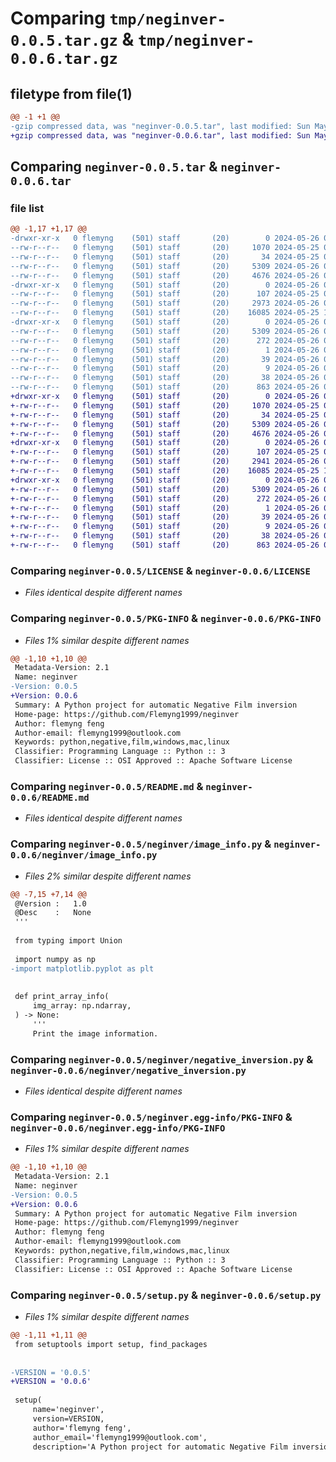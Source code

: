 # Comparing `tmp/neginver-0.0.5.tar.gz` & `tmp/neginver-0.0.6.tar.gz`

## filetype from file(1)

```diff
@@ -1 +1 @@
-gzip compressed data, was "neginver-0.0.5.tar", last modified: Sun May 26 05:41:09 2024, max compression
+gzip compressed data, was "neginver-0.0.6.tar", last modified: Sun May 26 05:46:54 2024, max compression
```

## Comparing `neginver-0.0.5.tar` & `neginver-0.0.6.tar`

### file list

```diff
@@ -1,17 +1,17 @@
-drwxr-xr-x   0 flemyng    (501) staff       (20)        0 2024-05-26 05:41:09.282462 neginver-0.0.5/
--rw-r--r--   0 flemyng    (501) staff       (20)     1070 2024-05-25 07:37:37.000000 neginver-0.0.5/LICENSE
--rw-r--r--   0 flemyng    (501) staff       (20)       34 2024-05-25 07:40:46.000000 neginver-0.0.5/MANIFEST.in
--rw-r--r--   0 flemyng    (501) staff       (20)     5309 2024-05-26 05:41:09.282216 neginver-0.0.5/PKG-INFO
--rw-r--r--   0 flemyng    (501) staff       (20)     4676 2024-05-26 04:54:43.000000 neginver-0.0.5/README.md
-drwxr-xr-x   0 flemyng    (501) staff       (20)        0 2024-05-26 05:41:09.281037 neginver-0.0.5/neginver/
--rw-r--r--   0 flemyng    (501) staff       (20)      107 2024-05-25 07:56:15.000000 neginver-0.0.5/neginver/__init__.py
--rw-r--r--   0 flemyng    (501) staff       (20)     2973 2024-05-26 05:36:04.000000 neginver-0.0.5/neginver/image_info.py
--rw-r--r--   0 flemyng    (501) staff       (20)    16085 2024-05-25 10:38:59.000000 neginver-0.0.5/neginver/negative_inversion.py
-drwxr-xr-x   0 flemyng    (501) staff       (20)        0 2024-05-26 05:41:09.281954 neginver-0.0.5/neginver.egg-info/
--rw-r--r--   0 flemyng    (501) staff       (20)     5309 2024-05-26 05:41:09.000000 neginver-0.0.5/neginver.egg-info/PKG-INFO
--rw-r--r--   0 flemyng    (501) staff       (20)      272 2024-05-26 05:41:09.000000 neginver-0.0.5/neginver.egg-info/SOURCES.txt
--rw-r--r--   0 flemyng    (501) staff       (20)        1 2024-05-26 05:41:09.000000 neginver-0.0.5/neginver.egg-info/dependency_links.txt
--rw-r--r--   0 flemyng    (501) staff       (20)       39 2024-05-26 05:41:09.000000 neginver-0.0.5/neginver.egg-info/requires.txt
--rw-r--r--   0 flemyng    (501) staff       (20)        9 2024-05-26 05:41:09.000000 neginver-0.0.5/neginver.egg-info/top_level.txt
--rw-r--r--   0 flemyng    (501) staff       (20)       38 2024-05-26 05:41:09.282522 neginver-0.0.5/setup.cfg
--rw-r--r--   0 flemyng    (501) staff       (20)      863 2024-05-26 05:39:34.000000 neginver-0.0.5/setup.py
+drwxr-xr-x   0 flemyng    (501) staff       (20)        0 2024-05-26 05:46:54.142232 neginver-0.0.6/
+-rw-r--r--   0 flemyng    (501) staff       (20)     1070 2024-05-25 07:37:37.000000 neginver-0.0.6/LICENSE
+-rw-r--r--   0 flemyng    (501) staff       (20)       34 2024-05-25 07:40:46.000000 neginver-0.0.6/MANIFEST.in
+-rw-r--r--   0 flemyng    (501) staff       (20)     5309 2024-05-26 05:46:54.141986 neginver-0.0.6/PKG-INFO
+-rw-r--r--   0 flemyng    (501) staff       (20)     4676 2024-05-26 04:54:43.000000 neginver-0.0.6/README.md
+drwxr-xr-x   0 flemyng    (501) staff       (20)        0 2024-05-26 05:46:54.140910 neginver-0.0.6/neginver/
+-rw-r--r--   0 flemyng    (501) staff       (20)      107 2024-05-25 07:56:15.000000 neginver-0.0.6/neginver/__init__.py
+-rw-r--r--   0 flemyng    (501) staff       (20)     2941 2024-05-26 05:45:36.000000 neginver-0.0.6/neginver/image_info.py
+-rw-r--r--   0 flemyng    (501) staff       (20)    16085 2024-05-25 10:38:59.000000 neginver-0.0.6/neginver/negative_inversion.py
+drwxr-xr-x   0 flemyng    (501) staff       (20)        0 2024-05-26 05:46:54.141734 neginver-0.0.6/neginver.egg-info/
+-rw-r--r--   0 flemyng    (501) staff       (20)     5309 2024-05-26 05:46:54.000000 neginver-0.0.6/neginver.egg-info/PKG-INFO
+-rw-r--r--   0 flemyng    (501) staff       (20)      272 2024-05-26 05:46:54.000000 neginver-0.0.6/neginver.egg-info/SOURCES.txt
+-rw-r--r--   0 flemyng    (501) staff       (20)        1 2024-05-26 05:46:54.000000 neginver-0.0.6/neginver.egg-info/dependency_links.txt
+-rw-r--r--   0 flemyng    (501) staff       (20)       39 2024-05-26 05:46:54.000000 neginver-0.0.6/neginver.egg-info/requires.txt
+-rw-r--r--   0 flemyng    (501) staff       (20)        9 2024-05-26 05:46:54.000000 neginver-0.0.6/neginver.egg-info/top_level.txt
+-rw-r--r--   0 flemyng    (501) staff       (20)       38 2024-05-26 05:46:54.142276 neginver-0.0.6/setup.cfg
+-rw-r--r--   0 flemyng    (501) staff       (20)      863 2024-05-26 05:46:47.000000 neginver-0.0.6/setup.py
```

### Comparing `neginver-0.0.5/LICENSE` & `neginver-0.0.6/LICENSE`

 * *Files identical despite different names*

### Comparing `neginver-0.0.5/PKG-INFO` & `neginver-0.0.6/PKG-INFO`

 * *Files 1% similar despite different names*

```diff
@@ -1,10 +1,10 @@
 Metadata-Version: 2.1
 Name: neginver
-Version: 0.0.5
+Version: 0.0.6
 Summary: A Python project for automatic Negative Film inversion
 Home-page: https://github.com/Flemyng1999/neginver
 Author: flemyng feng
 Author-email: flemyng1999@outlook.com
 Keywords: python,negative,film,windows,mac,linux
 Classifier: Programming Language :: Python :: 3
 Classifier: License :: OSI Approved :: Apache Software License
```

### Comparing `neginver-0.0.5/README.md` & `neginver-0.0.6/README.md`

 * *Files identical despite different names*

### Comparing `neginver-0.0.5/neginver/image_info.py` & `neginver-0.0.6/neginver/image_info.py`

 * *Files 2% similar despite different names*

```diff
@@ -7,15 +7,14 @@
 @Version :   1.0
 @Desc    :   None
 '''
 
 from typing import Union
 
 import numpy as np
-import matplotlib.pyplot as plt
 
 
 def print_array_info(
     img_array: np.ndarray,
 ) -> None:
     '''
     Print the image information.
```

### Comparing `neginver-0.0.5/neginver/negative_inversion.py` & `neginver-0.0.6/neginver/negative_inversion.py`

 * *Files identical despite different names*

### Comparing `neginver-0.0.5/neginver.egg-info/PKG-INFO` & `neginver-0.0.6/neginver.egg-info/PKG-INFO`

 * *Files 1% similar despite different names*

```diff
@@ -1,10 +1,10 @@
 Metadata-Version: 2.1
 Name: neginver
-Version: 0.0.5
+Version: 0.0.6
 Summary: A Python project for automatic Negative Film inversion
 Home-page: https://github.com/Flemyng1999/neginver
 Author: flemyng feng
 Author-email: flemyng1999@outlook.com
 Keywords: python,negative,film,windows,mac,linux
 Classifier: Programming Language :: Python :: 3
 Classifier: License :: OSI Approved :: Apache Software License
```

### Comparing `neginver-0.0.5/setup.py` & `neginver-0.0.6/setup.py`

 * *Files 1% similar despite different names*

```diff
@@ -1,11 +1,11 @@
 from setuptools import setup, find_packages
 
 
-VERSION = '0.0.5'
+VERSION = '0.0.6'
 
 setup(
     name='neginver',
     version=VERSION,
     author='flemyng feng',
     author_email='flemyng1999@outlook.com',
     description='A Python project for automatic Negative Film inversion',
```

